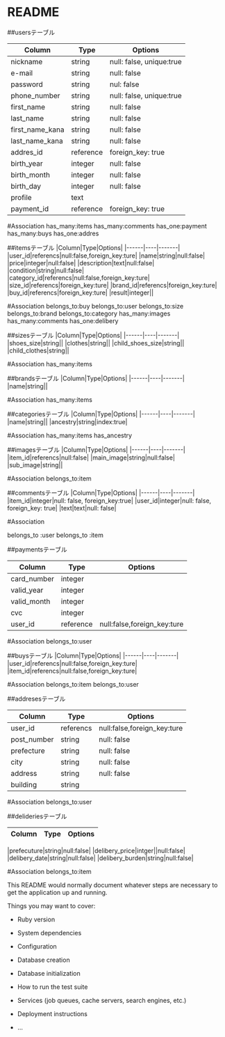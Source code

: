 # README


##usersテーブル

|Column|Type|Options|
|------|----|-------|
|nickname|string|null: false, unique:true|
|e-mail|string|null: false|
|password|string|nul: false|
|phone_number|string|null: false, unique:true|
|first_name|string|null: false|
|last_name|string|null: false|
|first_name_kana|string|null: false|
|last_name_kana|string|null: false|
|addres_id|reference|foreign_key: true|
|birth_year|integer|null: false|
|birth_month|integer|null: false|
|birth_day|integer|null: false|
|profile|text||
|payment_id|reference|foreign_key: true|

#Association
has_many:items
has_many:comments
has_one:payment
has_many:buys
has_one:addres



##itemsテーブル
|Column|Type|Options|
|------|----|-------|
|user_id|referencs|null:false,foreign_key:ture|
|name|string|null:false|
|price|integer|null:false|
|description|text|null:false|
|condition|string|null:false|
|category_id|referencs|null:false,foreign_key:ture|
|size_id|referencs|foreign_key:ture|
|brand_id|referencs|foreign_key:ture|
|buy_id|referencs|foreign_key:ture|
|result|integer||


#Association
belongs_to:buy
belongs_to:user
belongs_to:size
belongs_to:brand
belongs_to:category
has_many:images
has_many:comments
has_one:delibery



##sizesテーブル
|Column|Type|Options|
|------|----|-------|
|shoes_size|string||
|clothes|string||
|child_shoes_size|string||
|child_clothes|string||

#Association
has_many:items




##brandsテーブル
|Column|Type|Options|
|------|----|-------|
|name|string||

#Association
has_many:items



##categoriesテーブル
|Column|Type|Options|
|------|----|-------|
|name|string||
|ancestry|string|index:true|

#Association
has_many:items
has_ancestry



##imagesテーブル
|Column|Type|Options|
|------|----|-------|
|item_id|referencs|null:false|
|main_image|string|null:false|
|sub_image|string||

#Association
belongs_to:item



##commentsテーブル
 |Column|Type|Options|
 |------|----|-------|
 |item_id|integer|null: false, foreign_key:true|
 |user_id|integer|null: false, foreign_key: true|
 |text|text|null: false|

#Association

belongs_to :user 
belongs_to :item

##paymentsテーブル

|Column|Type|Options|
|------|----|-------|
|card_number|integer||
|valid_year|integer||
|valid_month|integer||
|cvc|integer||
|user_id|reference|null:false,foreign_key:ture|

#Association
belongs_to:user

##buysテーブル
|Column|Type|Options|
|------|----|-------|
|user_id|referencs|null:false,foreign_key:ture|
|item_id|referencs|null:false,foreign_key:ture|


#Association
belongs_to:item
belongs_to:user


##addresesテーブル

|Column|Type|Options|
|------|----|-------|
|user_id|referencs|null:false,foreign_key:ture|
|post_number|string|null: false|
|prefecture|string|null: false|
|city|string|null: false|
|address|string|null: false|
|building|string||

#Association
belongs_to:user



##delideriesテーブル

|Column|Type|Options|
|------|----|-------|

|prefecuture|string|null:false|
|delibery_price|intger||null:false|
|delibery_date|string|null:false|
|delibery_burden|string|null:false|

#Association
belongs_to:item




This README would normally document whatever steps are necessary to get the
application up and running.

Things you may want to cover:

* Ruby version

* System dependencies

* Configuration

* Database creation

* Database initialization

* How to run the test suite

* Services (job queues, cache servers, search engines, etc.)

* Deployment instructions

* ...
